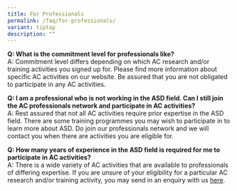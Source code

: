 ```yaml
---
title: For Professionals
permalink: /faq/for-professionals/
variant: tiptap
description: ""
---
```

<p><strong>Q: What is the commitment level for professionals like? </strong>
<br>A: Commitment level differs depending on which AC research and/or training
activities you signed up for. Please find more information about specific
AC activities on our website. Be assured that you are not obligated to
participate in any AC activities.</p>
<p><strong>Q: I am a professional who is not working in the ASD field. Can I still join the AC professionals network and participate in AC activities? </strong>
<br>A: Rest assured that not all AC activities require prior expertise in
the ASD field. There are some training programmes you may wish to participate
in to learn more about ASD. Do join our professionals network and we will
contact you when there are activities you are eligible for.</p>
<p><strong>Q: How many years of experience in the ASD field is required for me to participate in AC activities? </strong>
<br>A: There is a wide variety of AC activities that are available to professionals
of differing expertise. If you are unsure of your eligibility for a particular
AC research and/or training activity, you may send in an enquiry with us
<a href="https://asdcollaborative.sg/contact-us/" rel="noopener nofollow" target="_blank">here</a>.</p>
<p></p>
<p></p>